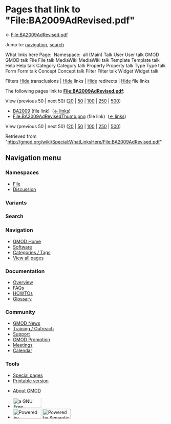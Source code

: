 <div id="mw-page-base" class="noprint">

</div>

<div id="mw-head-base" class="noprint">

</div>

<div id="content" class="mw-body" role="main">

<span id="top"></span>

<div id="mw-js-message" style="display:none;">

</div>



# <span dir="auto">Pages that link to "File:BA2009AdRevised.pdf"</span>

<div id="bodyContent">

<div id="contentSub">

←
[File:BA2009AdRevised.pdf](/wiki/File:BA2009AdRevised.pdf "File:BA2009AdRevised.pdf")

</div>

<div id="jump-to-nav" class="mw-jump">

Jump to: [navigation](#mw-navigation), [search](#p-search)

</div>

<div id="mw-content-text">

What links here Page:  Namespace:  all (Main) Talk User User talk GMOD
GMOD talk File File talk MediaWiki MediaWiki talk Template Template talk
Help Help talk Category Category talk Property Property talk Type Type
talk Form Form talk Concept Concept talk Filter Filter talk Widget
Widget talk

Filters
[Hide](/mediawiki/index.php?title=Special:WhatLinksHere/File:BA2009AdRevised.pdf&hidetrans=1 "Special:WhatLinksHere/File:BA2009AdRevised.pdf")
transclusions \|
[Hide](/mediawiki/index.php?title=Special:WhatLinksHere/File:BA2009AdRevised.pdf&hidelinks=1 "Special:WhatLinksHere/File:BA2009AdRevised.pdf")
links \|
[Hide](/mediawiki/index.php?title=Special:WhatLinksHere/File:BA2009AdRevised.pdf&hideredirs=1 "Special:WhatLinksHere/File:BA2009AdRevised.pdf")
redirects \|
[Hide](/mediawiki/index.php?title=Special:WhatLinksHere/File:BA2009AdRevised.pdf&hideimages=1 "Special:WhatLinksHere/File:BA2009AdRevised.pdf")
file links

The following pages link to
**[File:BA2009AdRevised.pdf](/wiki/File:BA2009AdRevised.pdf "File:BA2009AdRevised.pdf")**:

View (previous 50 \| next 50)
([20](/mediawiki/index.php?title=Special:WhatLinksHere/File:BA2009AdRevised.pdf&limit=20 "Special:WhatLinksHere/File:BA2009AdRevised.pdf")
\|
[50](/mediawiki/index.php?title=Special:WhatLinksHere/File:BA2009AdRevised.pdf&limit=50 "Special:WhatLinksHere/File:BA2009AdRevised.pdf")
\|
[100](/mediawiki/index.php?title=Special:WhatLinksHere/File:BA2009AdRevised.pdf&limit=100 "Special:WhatLinksHere/File:BA2009AdRevised.pdf")
\|
[250](/mediawiki/index.php?title=Special:WhatLinksHere/File:BA2009AdRevised.pdf&limit=250 "Special:WhatLinksHere/File:BA2009AdRevised.pdf")
\|
[500](/mediawiki/index.php?title=Special:WhatLinksHere/File:BA2009AdRevised.pdf&limit=500 "Special:WhatLinksHere/File:BA2009AdRevised.pdf"))

- [BA2009](/wiki/BA2009 "BA2009") (file link) ‎
  <span class="mw-whatlinkshere-tools">([←
  links](/mediawiki/index.php?title=Special:WhatLinksHere&target=BA2009 "Special:WhatLinksHere"))</span>
- [File:BA2009AdRevisedThumb.png](/wiki/File:BA2009AdRevisedThumb.png "File:BA2009AdRevisedThumb.png")
  (file link) ‎ <span class="mw-whatlinkshere-tools">([←
  links](/mediawiki/index.php?title=Special:WhatLinksHere&target=File%3ABA2009AdRevisedThumb.png "Special:WhatLinksHere"))</span>

View (previous 50 \| next 50)
([20](/mediawiki/index.php?title=Special:WhatLinksHere/File:BA2009AdRevised.pdf&limit=20 "Special:WhatLinksHere/File:BA2009AdRevised.pdf")
\|
[50](/mediawiki/index.php?title=Special:WhatLinksHere/File:BA2009AdRevised.pdf&limit=50 "Special:WhatLinksHere/File:BA2009AdRevised.pdf")
\|
[100](/mediawiki/index.php?title=Special:WhatLinksHere/File:BA2009AdRevised.pdf&limit=100 "Special:WhatLinksHere/File:BA2009AdRevised.pdf")
\|
[250](/mediawiki/index.php?title=Special:WhatLinksHere/File:BA2009AdRevised.pdf&limit=250 "Special:WhatLinksHere/File:BA2009AdRevised.pdf")
\|
[500](/mediawiki/index.php?title=Special:WhatLinksHere/File:BA2009AdRevised.pdf&limit=500 "Special:WhatLinksHere/File:BA2009AdRevised.pdf"))

</div>

<div class="printfooter">

Retrieved from
"<http://gmod.org/wiki/Special:WhatLinksHere/File:BA2009AdRevised.pdf>"

</div>

<div id="catlinks" class="catlinks catlinks-allhidden">

</div>

<div class="visualClear">

</div>

</div>

</div>

<div id="mw-navigation">

## Navigation menu

<div id="mw-head">



<div id="left-navigation">

<div id="p-namespaces" class="vectorTabs" role="navigation"
aria-labelledby="p-namespaces-label">

### Namespaces

- <span id="ca-nstab-image"><a href="/wiki/File:BA2009AdRevised.pdf" accesskey="c"
  title="View the file page [c]">File</a></span>
- <span id="ca-talk"><a
  href="/mediawiki/index.php?title=File_talk:BA2009AdRevised.pdf&amp;action=edit&amp;redlink=1"
  accesskey="t"
  title="Discussion about the content page [t]">Discussion</a></span>

</div>

<div id="p-variants" class="vectorMenu emptyPortlet" role="navigation"
aria-labelledby="p-variants-label">

### 

### Variants[](#)

<div class="menu">

</div>

</div>

</div>

<div id="right-navigation">





</div>

<div id="p-search" role="search">

### Search

<div id="simpleSearch">

</div>

</div>

</div>

</div>

<div id="mw-panel">

<div id="p-logo" role="banner">

<a href="/wiki/Main_Page"
style="background-image: url(http://gmod.org/images/GMOD-cogs.png);"
title="Visit the main page"></a>

</div>

<div id="p-Navigation" class="portal" role="navigation"
aria-labelledby="p-Navigation-label">

### Navigation

<div class="body">

- <span id="n-GMOD-Home">[GMOD Home](/wiki/Main_Page)</span>
- <span id="n-Software">[Software](/wiki/GMOD_Components)</span>
- <span id="n-Categories-.2F-Tags">[Categories /
  Tags](/wiki/Categories)</span>
- <span id="n-View-all-pages">[View all
  pages](/wiki/Special:AllPages)</span>

</div>

</div>

<div id="p-Documentation" class="portal" role="navigation"
aria-labelledby="p-Documentation-label">

### Documentation

<div class="body">

- <span id="n-Overview">[Overview](/wiki/Overview)</span>
- <span id="n-FAQs">[FAQs](/wiki/Category:FAQ)</span>
- <span id="n-HOWTOs">[HOWTOs](/wiki/Category:HOWTO)</span>
- <span id="n-Glossary">[Glossary](/wiki/Glossary)</span>

</div>

</div>

<div id="p-Community" class="portal" role="navigation"
aria-labelledby="p-Community-label">

### Community

<div class="body">

- <span id="n-GMOD-News">[GMOD News](/wiki/GMOD_News)</span>
- <span id="n-Training-.2F-Outreach">[Training /
  Outreach](/wiki/Training_and_Outreach)</span>
- <span id="n-Support">[Support](/wiki/Support)</span>
- <span id="n-GMOD-Promotion">[GMOD
  Promotion](/wiki/GMOD_Promotion)</span>
- <span id="n-Meetings">[Meetings](/wiki/Meetings)</span>
- <span id="n-Calendar">[Calendar](/wiki/Calendar)</span>

</div>

</div>

<div id="p-tb" class="portal" role="navigation"
aria-labelledby="p-tb-label">

### Tools

<div class="body">

- <span id="t-specialpages"><a href="/wiki/Special:SpecialPages" accesskey="q"
  title="A list of all special pages [q]">Special pages</a></span>
- <span id="t-print"><a
  href="/mediawiki/index.php?title=Special:WhatLinksHere/File:BA2009AdRevised.pdf&amp;printable=yes"
  rel="alternate" accesskey="p"
  title="Printable version of this page [p]">Printable version</a></span>

</div>

</div>

</div>

</div>

<div id="footer" role="contentinfo">

- <span id="footer-places-about">[About
  GMOD](/wiki/GMOD:About "GMOD:About")</span>

<!-- -->

- <span id="footer-copyrightico">[<img src="http://www.gnu.org/graphics/gfdl-logo-small.png" width="88"
  height="31" alt="a GNU Free Documentation License" />](http://www.gnu.org/licenses/fdl-1.3.html)</span>
- <span id="footer-poweredbyico">[<img src="/mediawiki/skins/common/images/poweredby_mediawiki_88x31.png"
  width="88" height="31" alt="Powered by MediaWiki" />](//www.mediawiki.org/)
  [<img
  src="/mediawiki/extensions/SemanticMediaWiki/includes/../resources/images/smw_button.png"
  width="88" height="31" alt="Powered by Semantic MediaWiki" />](https://www.semantic-mediawiki.org/wiki/Semantic_MediaWiki)</span>

<div style="clear:both">

</div>

</div>
